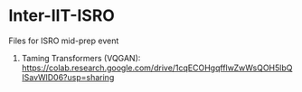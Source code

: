 # Inter-IIT-ISRO
Files for ISRO mid-prep event 

1. Taming Transformers (VQGAN): https://colab.research.google.com/drive/1cqECOHgqfflwZwWsQOH5lbQISavWlD06?usp=sharing

